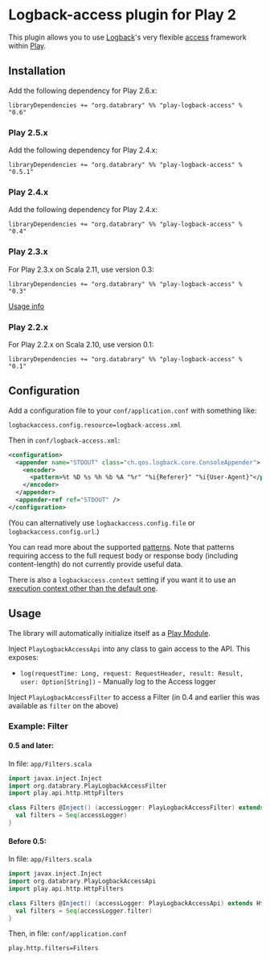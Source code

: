 # Logback-access plugin for Play 2

This plugin allows you to use [Logback](http://logback.qos.ch)'s very flexible [access](http://logback.qos.ch/access.html) framework within [Play](http://www.playframework.com).

## Installation

Add the following dependency for Play 2.6.x:

    libraryDependencies += "org.databrary" %% "play-logback-access" % "0.6"

### Play 2.5.x

Add the following dependency for Play 2.4.x:

    libraryDependencies += "org.databrary" %% "play-logback-access" % "0.5.1"

### Play 2.4.x

Add the following dependency for Play 2.4.x:

    libraryDependencies += "org.databrary" %% "play-logback-access" % "0.4"

### Play 2.3.x

For Play 2.3.x on Scala 2.11, use version 0.3:

    libraryDependencies += "org.databrary" %% "play-logback-access" % "0.3"

[Usage info](https://github.com/databrary/play-logback-access/releases/tag/0.3)

### Play 2.2.x

For Play 2.2.x on Scala 2.10, use version 0.1:

    libraryDependencies += "org.databrary" %% "play-logback-access" % "0.1"


## Configuration

Add a configuration file to your `conf/application.conf` with something like:

    logbackaccess.config.resource=logback-access.xml

Then in `conf/logback-access.xml`:

```xml
<configuration>
  <appender name="STDOUT" class="ch.qos.logback.core.ConsoleAppender">
    <encoder>
      <pattern>%t %D %s %h %b %A "%r" "%i{Referer}" "%i{User-Agent}"</pattern>
    </encoder>
  </appender>
  <appender-ref ref="STDOUT" />
</configuration>
```

(You can alternatively use `logbackaccess.config.file` or `logbackaccess.config.url`.)

You can read more about the supported [patterns](http://logback.qos.ch/manual/layouts.html#logback-access).
Note that patterns requiring access to the full request body or response body (including content-length) do not currently provide useful data.

There is also a `logbackaccess.context` setting if you want it to use an [execution context other than the default one](http://www.playframework.com/documentation/2.2.x/ThreadPools).


## Usage

The library will automatically initialize itself as a [Play Module](https://www.playframework.com/documentation/2.4.x/Modules).

Inject `PlayLogbackAccessApi` into any class to gain access to the API. This exposes:
- `log(requestTime: Long, request: RequestHeader, result: Result, user: Option[String])` - Manually log to the Access logger

Inject `PlayLogbackAccessFilter` to access a Filter (in 0.4 and earlier this was available as `filter` on the above)

### Example: Filter

#### 0.5 and later:

In file: `app/Filters.scala`
```scala
import javax.inject.Inject
import org.databrary.PlayLogbackAccessFilter
import play.api.http.HttpFilters

class Filters @Inject() (accessLogger: PlayLogbackAccessFilter) extends HttpFilters {
  val filters = Seq(accessLogger)
}
```

#### Before 0.5:

In file: `app/Filters.scala`
```scala
import javax.inject.Inject
import org.databrary.PlayLogbackAccessApi
import play.api.http.HttpFilters

class Filters @Inject() (accessLogger: PlayLogbackAccessApi) extends HttpFilters {
  val filters = Seq(accessLogger.filter)
}
```

Then, in file: `conf/application.conf`
```
play.http.filters=Filters
```
